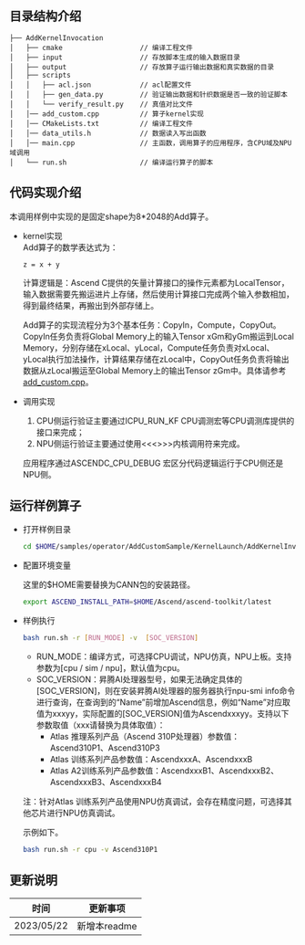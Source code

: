 ## 目录结构介绍
```
├── AddKernelInvocation
│   ├── cmake                   // 编译工程文件
│   ├── input                   // 存放脚本生成的输入数据目录
│   ├── output                  // 存放算子运行输出数据和真实数据的目录
│   ├── scripts
│   │   ├── acl.json            // acl配置文件
│   │   ├── gen_data.py         // 验证输出数据和针织数据是否一致的验证脚本
│   │   └── verify_result.py    // 真值对比文件
│   │── add_custom.cpp          // 算子kernel实现
│   │── CMakeLists.txt          // 编译工程文件
│   │── data_utils.h            // 数据读入写出函数
│   │── main.cpp                // 主函数，调用算子的应用程序，含CPU域及NPU域调用
│   └── run.sh                  // 编译运行算子的脚本
```
## 代码实现介绍
本调用样例中实现的是固定shape为8*2048的Add算子。
- kernel实现  
  Add算子的数学表达式为：
  ```
  z = x + y
  ```
  计算逻辑是：Ascend C提供的矢量计算接口的操作元素都为LocalTensor，输入数据需要先搬运进片上存储，然后使用计算接口完成两个输入参数相加，得到最终结果，再搬出到外部存储上。

  Add算子的实现流程分为3个基本任务：CopyIn，Compute，CopyOut。CopyIn任务负责将Global Memory上的输入Tensor xGm和yGm搬运到Local Memory，分别存储在xLocal、yLocal，Compute任务负责对xLocal、yLocal执行加法操作，计算结果存储在zLocal中，CopyOut任务负责将输出数据从zLocal搬运至Global Memory上的输出Tensor zGm中。具体请参考[add_custom.cpp](./add_custom.cpp)。

- 调用实现
  1. CPU侧运行验证主要通过ICPU_RUN_KF CPU调测宏等CPU调测库提供的接口来完成；
  2. NPU侧运行验证主要通过使用<<<>>>内核调用符来完成。

  应用程序通过ASCENDC_CPU_DEBUG 宏区分代码逻辑运行于CPU侧还是NPU侧。
## 运行样例算子
- 打开样例目录

  ```bash
  cd $HOME/samples/operator/AddCustomSample/KernelLaunch/AddKernelInvocation
  ```
- 配置环境变量

  这里的\$HOME需要替换为CANN包的安装路径。
  ```bash
  export ASCEND_INSTALL_PATH=$HOME/Ascend/ascend-toolkit/latest
  ```

- 样例执行

  ```bash
  bash run.sh -r [RUN_MODE] -v  [SOC_VERSION]
  ```
  - RUN_MODE：编译方式，可选择CPU调试，NPU仿真，NPU上板。支持参数为[cpu / sim / npu]，默认值为cpu。
  - SOC_VERSION：昇腾AI处理器型号，如果无法确定具体的[SOC_VERSION]，则在安装昇腾AI处理器的服务器执行npu-smi info命令进行查询，在查询到的“Name”前增加Ascend信息，例如“Name”对应取值为xxxyy，实际配置的[SOC_VERSION]值为Ascendxxxyy。支持以下参数取值（xxx请替换为具体取值）：
    - Atlas 推理系列产品（Ascend 310P处理器）参数值：Ascend310P1、Ascend310P3
    - Atlas 训练系列产品参数值：AscendxxxA、AscendxxxB
    - Atlas A2训练系列产品参数值：AscendxxxB1、AscendxxxB2、AscendxxxB3、AscendxxxB4

  注：针对Atlas 训练系列产品使用NPU仿真调试，会存在精度问题，可选择其他芯片进行NPU仿真调试。

  示例如下。
  ```bash
  bash run.sh -r cpu -v Ascend310P1
  ```
## 更新说明
| 时间       | 更新事项     |
| ---------- | ------------ |
| 2023/05/22 | 新增本readme |